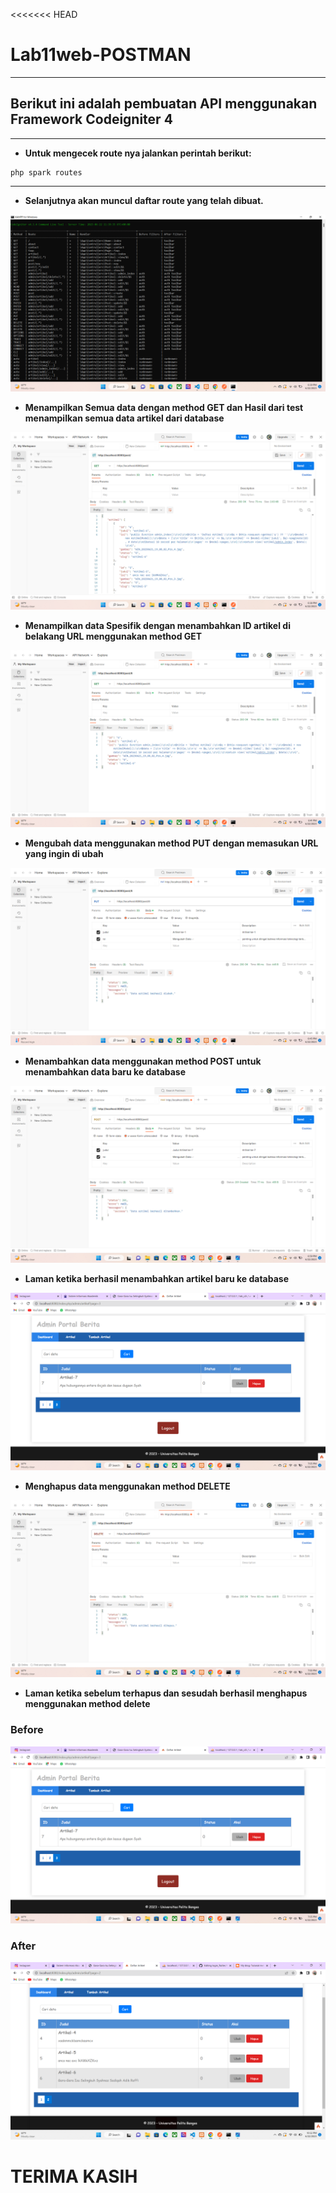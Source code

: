 <<<<<<< HEAD
# Lab11web-POSTMAN

---

## Berikut ini adalah pembuatan API menggunakan Framework Codeigniter 4

---

- **Untuk mengecek route nya jalankan perintah berikut:**
``` 
php spark routes
```
---
- **Selanjutnya akan muncul daftar route yang telah dibuat.**

![img1](routes.png)

- **Menampilkan Semua data dengan method GET dan Hasil dari test menampilkan semua data artikel dari database**

![img1](get1.png)

- **Menampilkan data Spesifik dengan menambahkan ID artikel di belakang URL menggunakan method GET**

![img1](get2.png)

- **Mengubah data menggunakan method PUT dengan memasukan URL yang ingin di ubah**

![img1](put.png)

- **Menambahkan data menggunakan method POST untuk menambahkan data baru ke database**

![img1](post.png)

- **Laman ketika berhasil menambahkan artikel baru ke database**

![img1](artikel7.png)

- **Menghapus data menggunakan method DELETE**

![img1](delete.png)

- **Laman ketika sebelum terhapus dan sesudah berhasil menghapus menggunakan method delete**
### Before
![img1](artikel7.png)

### After
![img1](after.png)

# TERIMA KASIH
